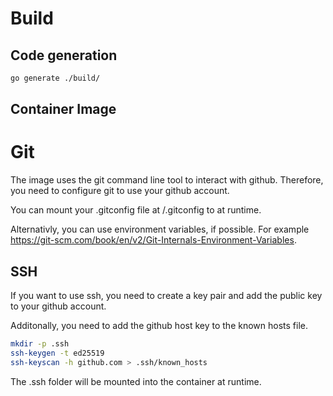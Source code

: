 # Build

## Code generation

```bash
go generate ./build/
```

## Container Image

# Git

The image uses the git command line tool to interact with github. Therefore, you
need to configure git to use your github account.

You can mount your .gitconfig file at /.gitconfig to at runtime.

Alternativly, you can use environment variables, if possible. For example
https://git-scm.com/book/en/v2/Git-Internals-Environment-Variables.

## SSH

If you want to use ssh, you need to create a key pair and add the public key to
your github account.

Additonally, you need to add the github host key to the known hosts file.

```bash
mkdir -p .ssh
ssh-keygen -t ed25519
ssh-keyscan -h github.com > .ssh/known_hosts
```

The .ssh folder will be mounted into the container at runtime.